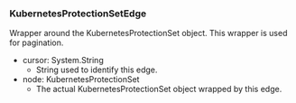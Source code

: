 ### KubernetesProtectionSetEdge
Wrapper around the KubernetesProtectionSet object. This wrapper is used for pagination.

- cursor: System.String
  - String used to identify this edge.
- node: KubernetesProtectionSet
  - The actual KubernetesProtectionSet object wrapped by this edge.

